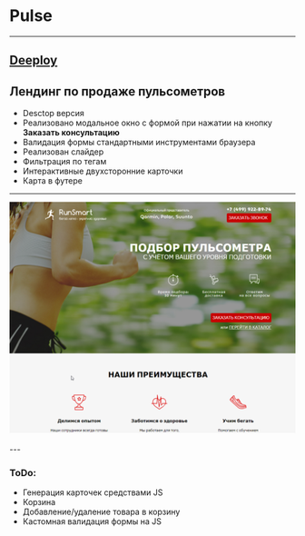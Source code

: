 # Pulse
---
[Deeploy](https://despair08.github.io/pulse/)
---
## Лендинг по продаже пульсометров
- Desctop версия
- Реализовано модальное окно с формой при нажатии на кнопку **Заказать консультацию**
- Валидация формы стандартными инструментами браузера
- Реализован слайдер
- Фильтрация по тегам
- Интерактивные двухсторонние карточки
- Карта в футере

---
<div>
  <img src="https://github.com/Despair08/pulse/blob/main/assets/preview.png" title="screen" alt="screen" />&nbsp;
</div>
---

### ToDo:
- Генерация карточек средствами JS
- Корзина
- Добавление/удаление товара в корзину
- Кастомная валидация формы на JS
